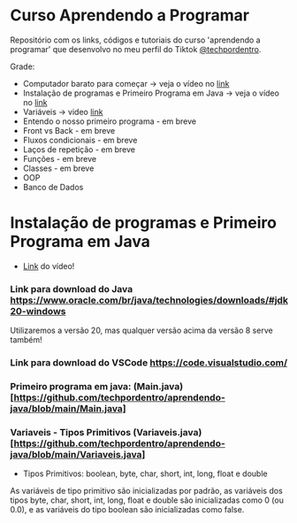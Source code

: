 # Curso Aprendendo a Programar

Repositório com os links, códigos e tutoriais do curso 'aprendendo a programar' que desenvolvo no meu perfil do Tiktok [@techpordentro](https://www.tiktok.com/@techpordentro).

Grade:

- Computador barato para começar -> veja o vídeo no [link](https://www.tiktok.com/@techpordentro/video/7261449473790954757)
- Instalação de programas e Primeiro Programa em Java -> veja o vídeo no [link](https://www.tiktok.com/@techpordentro/video/7261687864776346885)
- Variáveis -> video [link](https://www.tiktok.com/@techpordentro/video/7263096700573633797)
- Entendo o nosso primeiro programa - em breve
- Front vs Back - em breve
- Fluxos condicionais - em breve
- Laços de repetição - em breve
- Funções - em breve
- Classes - em breve
- OOP
- Banco de Dados

# Instalação de programas e Primeiro Programa em Java

- [Link](https://www.tiktok.com/@techpordentro/video/7261687864776346885) do vídeo!

### Link para download do Java https://www.oracle.com/br/java/technologies/downloads/#jdk20-windows

Utilizaremos a versão 20, mas qualquer versão acima da versão 8 serve também!

### Link para download do VSCode https://code.visualstudio.com/

### Primeiro programa em java: (Main.java)[https://github.com/techpordentro/aprendendo-java/blob/main/Main.java]

### Variaveis - Tipos Primitivos (Variaveis.java)[https://github.com/techpordentro/aprendendo-java/blob/main/Variaveis.java]

- Tipos Primitivos: boolean, byte, char, short, int, long, float e double

As variáveis de tipo primitivo são inicializadas por padrão, as variáveis dos tipos byte, char, short, int, long, float e double são inicializadas como 0 (ou 0.0), e as variáveis do tipo boolean são inicializadas como false.
